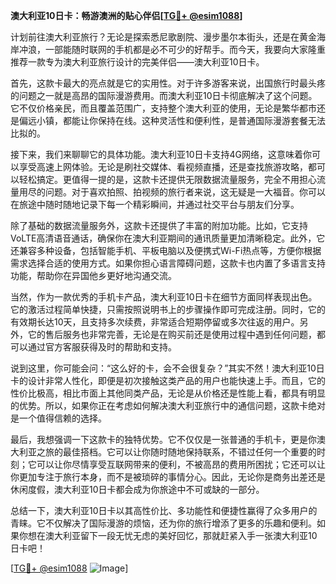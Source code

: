 **澳大利亚10日卡：畅游澳洲的贴心伴侣[[TG💪+ @esim1088](https://t.me/s/esim1088)]**

计划前往澳大利亚旅行？无论是探索悉尼歌剧院、漫步墨尔本街头，还是在黄金海岸冲浪，一部能随时联网的手机都是必不可少的好帮手。而今天，我要向大家隆重推荐一款专为澳大利亚旅行设计的完美伴侣——澳大利亚10日卡。

首先，这款卡最大的亮点就是它的实用性。对于许多游客来说，出国旅行时最头疼的问题之一就是高昂的国际漫游费用。而澳大利亚10日卡彻底解决了这个问题。它不仅价格亲民，而且覆盖范围广，支持整个澳大利亚的使用，无论是繁华都市还是偏远小镇，都能让你保持在线。这种灵活性和便利性，是普通国际漫游套餐无法比拟的。

接下来，我们来聊聊它的具体功能。澳大利亚10日卡支持4G网络，这意味着你可以享受高速上网体验。无论是刷社交媒体、看视频直播，还是查找旅游攻略，都可以轻松搞定。更值得一提的是，这款卡还提供无限数据流量服务，完全不用担心流量用尽的问题。对于喜欢拍照、拍视频的旅行者来说，这无疑是一大福音。你可以在旅途中随时随地记录下每一个精彩瞬间，并通过社交平台与朋友们分享。

除了基础的数据流量服务外，这款卡还提供了丰富的附加功能。比如，它支持VoLTE高清语音通话，确保你在澳大利亚期间的通讯质量更加清晰稳定。此外，它还兼容多种设备，包括智能手机、平板电脑以及便携式Wi-Fi热点等，方便你根据需求选择合适的使用方式。如果你担心语言障碍问题，这款卡也内置了多语言支持功能，帮助你在异国他乡更好地沟通交流。

当然，作为一款优秀的手机卡产品，澳大利亚10日卡在细节方面同样表现出色。它的激活过程简单快捷，只需按照说明书上的步骤操作即可完成注册。同时，它的有效期长达10天，且支持多次续费，非常适合短期停留或多次往返的用户。另外，它的售后服务也非常完善，无论是在购买前还是使用过程中遇到任何问题，都可以通过官方客服获得及时的帮助和支持。

说到这里，你可能会问：“这么好的卡，会不会很复杂？”其实不然！澳大利亚10日卡的设计非常人性化，即便是初次接触这类产品的用户也能快速上手。而且，它的性价比极高，相比市面上其他同类产品，无论是从价格还是性能上看，都具有明显的优势。所以，如果你正在考虑如何解决澳大利亚旅行中的通信问题，这款卡绝对是一个值得信赖的选择。

最后，我想强调一下这款卡的独特优势。它不仅仅是一张普通的手机卡，更是你澳大利亚之旅的最佳搭档。它可以让你随时随地保持联系，不错过任何一个重要的时刻；它可以让你尽情享受互联网带来的便利，不被高昂的费用所困扰；它还可以让你更加专注于旅行本身，而不是被琐碎的事情分心。因此，无论你是商务出差还是休闲度假，澳大利亚10日卡都会成为你旅途中不可或缺的一部分。

总结一下，澳大利亚10日卡以其高性价比、多功能性和便捷性赢得了众多用户的青睐。它不仅解决了国际漫游的烦恼，还为你的旅行增添了更多的乐趣和便利。如果你想在澳大利亚留下一段无忧无虑的美好回忆，那就赶紧入手一张澳大利亚10日卡吧！

[[TG💪+ @esim1088](https://t.me/s/esim1088) ![Image](https://i.postimg.cc/4NQfJmqS/Snipaste-2025-05-13-00-14-12.png)]